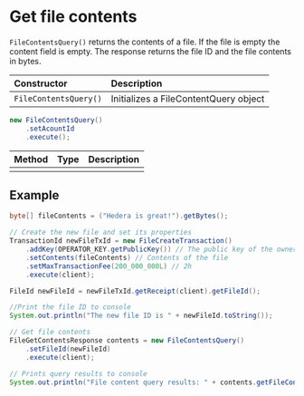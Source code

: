 # Get file contents

`FileContentsQuery()` returns the contents of a file. If the file is empty the content field is empty. The response returns the file ID and the file contents in bytes.

| Constructor | Description |
| :--- | :--- |
| `FileContentsQuery()` | Initializes a FileContentQuery object |

```java
new FileContentsQuery()
    .setAcountId
    .execute();

```

| Method | Type | Description |
| :--- | :--- | :--- |
|  |  |  |

## Example

```java
byte[] fileContents = ("Hedera is great!").getBytes();

// Create the new file and set its properties
TransactionId newFileTxId = new FileCreateTransaction()
    .addKey(OPERATOR_KEY.getPublicKey()) // The public key of the owner of the file
    .setContents(fileContents) // Contents of the file
    .setMaxTransactionFee(200_000_000L) // 2h
    .execute(client);

FileId newFileId = newFileTxId.getReceipt(client).getFileId();

//Print the file ID to console
System.out.println("The new file ID is " + newFileId.toString());

// Get file contents
FileGetContentsResponse contents = new FileContentsQuery()
    .setFileId(newFileId)
    .execute(client);

// Prints query results to console
System.out.println("File content query results: " + contents.getFileContents().getContents().toStringUtf8());
```


